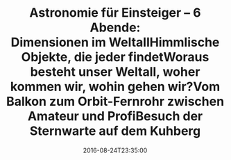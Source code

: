 ---
date: '2016-08-24T23:35:00'
talk_date: '1996-02-01T00:00:00'
talk_speakers:
  speaker1:
    name: Mitglieder der Sternwarte
title: 'Astronomie für Einsteiger – 6 Abende:

  - Dimensionen im Weltall

  - Himmlische Objekte, die jeder findet

  - Woraus besteht unser Weltall, woher kommen wir, wohin gehen wir?

  - Vom Balkon zum Orbit-Fernrohr zwischen Amateur und Profi

  - Besuch der Sternwarte auf dem Kuhberg'
---